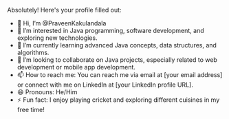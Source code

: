 Absolutely! Here's your profile filled out:

- 👋 Hi, I’m @PraveenKakulandala
- 👀 I’m interested in Java programming, software development, and exploring new technologies.
- 🌱 I’m currently learning advanced Java concepts, data structures, and algorithms.
- 💞️ I’m looking to collaborate on Java projects, especially related to web development or mobile app development.
- 📫 How to reach me: You can reach me via email at [your email address] or connect with me on LinkedIn at [your LinkedIn profile URL].
- 😄 Pronouns: He/Him
- ⚡ Fun fact: I enjoy playing cricket and exploring different cuisines in my free time!
